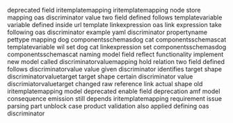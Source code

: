 deprecated field iritemplatemapping iritemplatemapping node store mapping oas discriminator value two field defined follows templatevariable variable defined inside url template linkexpression oas link expression take following oas discriminator example yaml discriminator propertyname pettype mapping dog componentsschemasdog cat componentsschemascat templatevariable wil set dog cat linkexpression set componentsschemasdog componentsschemascat naming model field reflect functionality implement new model called discriminatorvaluemapping hold relation two field defined follows discriminatorvalue value given discriminator identifies target shape discriminatorvaluetarget target shape certain discriminator value discrimiatorvaluetarget changed raw reference link actual shape old iritemplatemapping model deprecated enable field deprecation amf model consequence emission still depends iritemplatemapping requirement issue parsing part unblock case product validation also applied defining oas discriminator